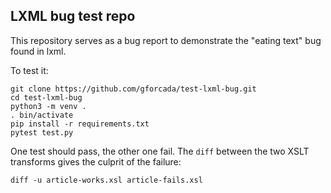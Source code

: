 ## LXML bug test repo

This repository serves as a bug report to demonstrate the "eating text" bug found in lxml.

To test it:

```
git clone https://github.com/gforcada/test-lxml-bug.git
cd test-lxml-bug
python3 -m venv .
. bin/activate
pip install -r requirements.txt
pytest test.py
```

One test should pass, the other one fail.
The `diff` between the two XSLT transforms gives the culprit of the failure:

```
diff -u article-works.xsl article-fails.xsl
```
